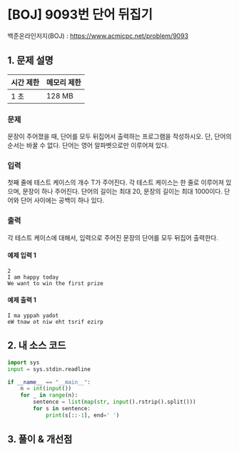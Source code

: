 # [BOJ] 9093번 단어 뒤집기

백준온라인저지(BOJ) :  https://www.acmicpc.net/problem/9093



## 1. 문제 설명

| 시간 제한 | 메모리 제한 | 
| :-------- | :---------- |
| 1 초      | 128 MB      | 

### 문제

문장이 주어졌을 때, 단어를 모두 뒤집어서 출력하는 프로그램을 작성하시오. 단, 단어의 순서는 바꿀 수 없다. 단어는 영어 알파벳으로만 이루어져 있다.

### 입력

첫째 줄에 테스트 케이스의 개수 T가 주어진다. 각 테스트 케이스는 한 줄로 이루어져 있으며, 문장이 하나 주어진다. 단어의 길이는 최대 20, 문장의 길이는 최대 1000이다. 단어와 단어 사이에는 공백이 하나 있다.

### 출력

각 테스트 케이스에 대해서, 입력으로 주어진 문장의 단어를 모두 뒤집어 출력한다.

#### 예제 입력 1

```
2
I am happy today
We want to win the first prize
```

#### 예제 출력 1

```
I ma yppah yadot
eW tnaw ot niw eht tsrif ezirp
```


## 2. 내 소스 코드

```python
import sys
input = sys.stdin.readline

if __name__ == "__main__":
    n = int(input())
    for _ in range(n):
        sentence = list(map(str, input().rstrip().split()))
        for s in sentence:
            print(s[::-1], end=' ')
```



## 3. 풀이 & 개선점

```python

```